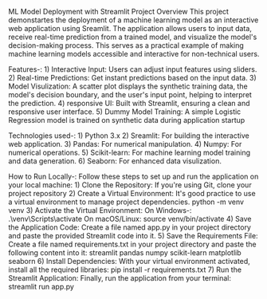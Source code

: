 ML Model Deployment with Streamlit
  Project Overview
    This project demonstartes the deployment of a machine learning model as an interactive web     application using Sreamlit. The application allows users to input data, receive real-time prediction from a trained model, and visualize the model's decision-making process. This serves as a practical example of making machine learning models accessible and interactive for non-technical users.

  Features-:
    1) Interactive Input: Users can adjust input features using sliders.
    2) Real-time Predictions: Get instant predictions based on the input data.
    3) Model Visulization: A scatter plot displays the synthetic training data, the model's decision boundary, and the user's input point, helping to interpret the prediction.
    4) responsive UI: Built with Streamlit, ensuring a clean and responsive user interface.
    5) Dummy Model Training: A simple Logistic Regression model is trained on synthetic data during application startup

  Technologies used-:
    1) Python 3.x
    2) Sreamlit: For building the interactive web application.
    3) Pandas: For numerical manipulation.
    4) Numpy: For numerical operations.
    5) Scikit-learn: For machine learning model training and data generation.
    6) Seaborn: For enhanced data visulization.

  How to Run Locally-: 
  Follow these steps to set up and run the application on your local machine:
    1) Clone the Repository: If you're using Git, clone your   project repository
    2) Create a Virtual Environment: It's good practice to use a virtual environment to manage project dependencies.
    python -m venv venv
    3) Activate the Virtual Environment: 
        On Windows-: .\venv\Scripts\activate
        On macOS/Linux: source venv/bin/activate
    4) Save the Application Code: Create a file named app.py in your project directory and paste the provided Streamlit code into it.
    5) Save the Requirements File: Create a file named requirements.txt in your project directory and paste the following content into it:
        streamlit
        pandas
        numpy
        scikit-learn
        matplotlib
        seaborn
    6) Install Dependencies: With your virtual environment activated, install all the required libraries:
    pip install -r requirements.txt
    7) Run the Streamlit Application: Finally, run the application from your terminal:
    streamlit run app.py
